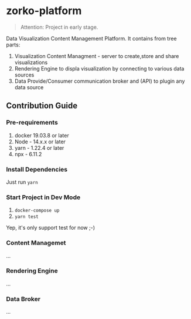# zorko-platform

> Attention: Project in early stage.

Data Visualization Content Management Platform. 
It contains from tree parts:

1. Visualization Content Managment - server to create,store and share visualizations
1. Rendering Engine to displa visualization by connecting to various data sources
1. Data Provide/Consumer communication broker and (API) to plugin any data source  


## Contribution Guide



### Pre-requirements

1. docker 19.03.8 or later
1. Node - 14.x.x or later
1. yarn - 1.22.4 or later
1. npx - 6.11.2

### Install Dependencies

Just run `yarn`

### Start Project in Dev Mode

1. `docker-compose up`
1. `yarn test`

Yep, it's only support test for now ;-)


### Content Managemet 

...

### Rendering Engine 

...

### Data Broker

...
